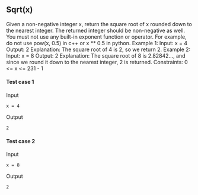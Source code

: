 
## Sqrt(x)
Given a non-negative integer x, return the square root of x rounded down to the nearest integer. The returned integer should be non-negative as well. You must not use any built-in exponent function or operator. For example, do not use pow(x, 0.5) in c++ or x ** 0.5 in python. Example 1: Input: x = 4 Output: 2 Explanation: The square root of 4 is 2, so we return 2. Example 2: Input: x = 8 Output: 2 Explanation: The square root of 8 is 2.82842..., and since we round it down to the nearest integer, 2 is returned. Constraints: 0 &lt;= x &lt;= 231 - 1

#### Test case 1

Input

```
x = 4
```

Output

```
2
```

#### Test case 2

Input

```
x = 8
```

Output

```
2
```
  
